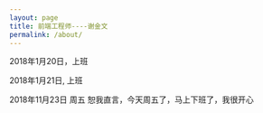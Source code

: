 ```yaml
---
layout: page
title: 前端工程师----谢金文
permalink: /about/
---
```


2018年1月20日，上班

2018年1月21日, 上班

2018年11月23日  周五
恕我直言，今天周五了，马上下班了，我很开心

